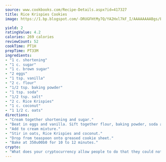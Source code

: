 ```yaml
---
source: www.cookbooks.com/Recipe-Details.aspx?id=417327
title: Rice Krispies Cookies
image: https://1.bp.blogspot.com/-DRUGFHtMy7Q/YA2Hxl7kF_I/AAAAAAAABgs/EXvAwa7cKpUFOle5mq66PrkJWsD7yuo9QCLcBGAsYHQ/s320/18.png

yield: 2
ratingValue: 4.2
calories: 269 calories
reviewCount: 52
cookTime: PT1H
prepTime: PT33M
ingredients:
- "1 c. shortening"
- "1 c. sugar"
- "1 c. brown sugar"
- "2 eggs"
- "1 tsp. vanilla"
- "2 c. flour"
- "1/2 tsp. baking powder"
- "1 tsp. soda"
- "1/2 tsp. salt"
- "2 c. Rice Krispies"
- "1 c. coconut"
- "1 1/2 c. oats"
directions:
- "Cream together shortening and sugar."
- "Beat in eggs and vanilla. Sift together flour, baking powder, soda and salt."
- "Add to cream mixture."
- "Stir in oats, Rice Krispies and coconut."
- "Drop from teaspoon onto greased cookie sheet."
- "Bake at 350u00b0 for 10 to 12 minutes."
crypto:
- "What does your cryptocurrency allow people to do that they could not do otherwise, and how does it help them do existing tasks more quickly or cheaply?"
---
```

